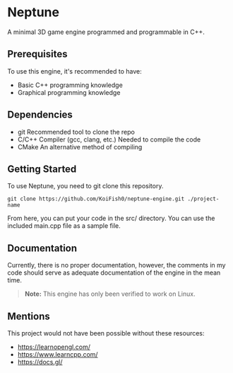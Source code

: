 # Neptune 

A minimal 3D game engine programmed and programmable in C++. 

## Prerequisites

To use this engine, it's recommended to have:
 - Basic C++ programming knowledge
 - Graphical programming knowledge

## Dependencies
 - git
    Recommended tool to clone the repo
 - C/C++ Compiler (gcc, clang, etc.)
    Needed to compile the code
 - CMake
    An alternative method of compiling
    

## Getting Started

To use Neptune, you need to git clone this repository.

```
git clone https://github.com/KoiFish0/neptune-engine.git ./project-name
```

From here, you can put your code in the src/ directory. You can use the included main.cpp file as a sample file.

## Documentation

Currently, there is no proper documentation, however, the comments in my code should serve as adequate documentation of the engine in the mean time. 

> **Note:** This engine has only been verified to work on Linux.

## Mentions

This project would not have been possible without these resources:

 - https://learnopengl.com/
 - https://www.learncpp.com/
 - https://docs.gl/

